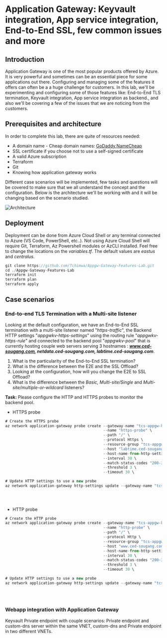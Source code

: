 # Application Gateway: Keyvault integration, App service integration, End-to-End SSL, few common issues and more

## Introduction

Application Gateway is one of the most popular products offered by Azure. It is very powerful and sometimes can be an essential piece for some applications out there. Configuring and managing some of the features it offers can often be a a huge challenge for customers. In this lab, we'll be experimenting and configuring some of those features like: End-to-End TLS termination, Keyvault integration, App service integration as backend., and also we'll be covering a few of the issues that we are noticing from the customers.

## Prerequisites and architecture

In order to complete this lab, there are quite of resources needed:

- A domain name - Cheap domain names: [GoDaddy](https://www.godaddy.com/domains),[NameCheap](https://www.namecheap.com/domains/)
- SSL certificate if you choose not to use a self-signed certificate
- A valid Azure subscription
- Terraform
- Git
- Knowing how application gateway works

Different case scenarios will be implemented, few tasks and questions will be covered to make sure that we all understand the concept and the configuration. Below is the architecture we'll be working with and it will be changing based on the scenario studied.

![Architecture](https://github.com/Tchimwa/Appgw-Keyvault-Private-Endpoint-With-Custom-DNS/blob/main/images/Architecture.png)

## Deployment

Deployment can be done from Azure Cloud Shell or any terminal connected to Azure (VS Code, PowerShell, etc..). Not using Azure Cloud Shell will require Git, Terraform, Az Powershell modules or AzCLI installed. Feel free to change the locations on the _variables.tf_. The default values are _eastus_ and _centralus_.

```typescript
git clone https://github.com/Tchimwa/Appgw-Gateway-Features-Lab.git
cd ./Appgw-Gateway-Features-Lab
terraform init
terraform plan
terraform apply
```

## Case scenarios

### End-to-end TLS Termination with a Multi-site listener

Looking at the default configuration, we have an End-to-End SSL termination with a multi-site listener named "_https-traffic_", the Backend HTTP settings "_appgwkv-https-settings_" using the routing rule "_appgwkv-https-rule_" and connected to the backend pool  "_appgwkv-pool_" that is currently hosting couple web servers serving 3 hostnames : _**www.ced-sougang.com, netdata.ced-sougang.com, labtime.ced-sougang.com**_.

1. What is the particularity of the End-to-End SSL termination?
2. What is the difference between the E2E and the SSL Offload?
3. Looking at the configuration, how will you change the E2E to SSL Offload?
4. What is the difference between the _Basic, Multi-site/Single_ and _Multi-site/multiple-or-wildcard_ listeners?

**Task:** Please configure the HTTP and HTTPS probes to monitor the backend pool.

- HTTPS probe

```typescript
# Create the HTTPS probe
az network application-gateway probe create --gateway-name "tcs-appgw-kv" \
                                            --name "https-probe" \
                                            --path "/" \
                                            --protocol Https \
                                            --resource-group "tcs-appgwkv-rg" \
                                            --host "labtime.ced-sougang.com" \
                                            --host-name-from-http-settings false \
                                            --interval 30 \
                                            --match-status-codes "200-399" \
                                            --threshold 3 \
                                            --timeout 30 \

# Update HTTP settings to use a new probe
az network application-gateway http-settings update --gateway-name "tcs-appgw-kv" \
                                                                                    --name "appgwkv-https-settings" \
                                                                                    --probe "https-probe" \
                                                                                    --resource-group "tcs-appgwkv-rg" \
```

- HTTP probe

```typescript
# Create the HTTP probe
az network application-gateway probe create --gateway-name "tcs-appgw-kv" \
                                            --name "http-probe" \
                                            --path "/" \
                                            --protocol Http \
                                            --resource-group "tcs-appgwkv-rg" \
                                            --host "www.ced-sougang.com" \
                                            --host-name-from-http-settings false \
                                            --interval 30 \
                                            --match-status-codes "200-399" \
                                            --threshold 3 \
                                            --timeout 30 \

# Update HTTP settings to use a new probe
az network application-gateway http-settings update --gateway-name "tcs-appgw-kv" \
                                                                                    --name "appgwkv-http-settings" \
                                                                                    --probe "http-probe" \
                                                                                    --resource-group "tcs-appgwkv-rg" \
```

### Webapp integration with Application Gateway

Keyvault Private endpoint with couple scenarios: Private endpoint and custom-dns server within the same VNET, custom-dns and Private endpoint in two different VNETs.
